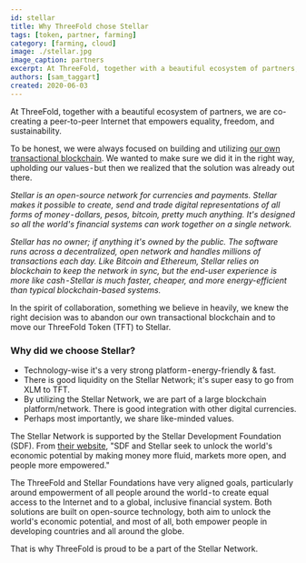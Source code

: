 ```yaml
---
id: stellar
title: Why ThreeFold chose Stellar
tags: [token, partner, farming]
category: [farming, cloud]
image: ./stellar.jpg
image_caption: partners
excerpt: At ThreeFold, together with a beautiful ecosystem of partners, we are co-creating a peer-to-peer Internet that empowers equality, freedom, and sustainability.
authors: [sam_taggart]
created: 2020-06-03
---
```


At ThreeFold, together with a beautiful ecosystem of partners, we are co-creating a peer-to-peer Internet that empowers equality, freedom, and sustainability.

To be honest, we were always focused on building and utilizing [our own transactional blockchain](https://github.com/threefoldtech/rivine). We wanted to make sure we did it in the right way, upholding our values - but then we realized that the solution was already out there.

_Stellar is an open-source network for currencies and payments. Stellar makes it possible to create, send and trade digital representations of all forms of money - dollars, pesos, bitcoin, pretty much anything. It's designed so all the world's financial systems can work together on a single network._

_Stellar has no owner; if anything it's owned by the public. The software runs across a decentralized, open network and handles millions of transactions each day. Like Bitcoin and Ethereum, Stellar relies on blockchain to keep the network in sync, but the end-user experience is more like cash - Stellar is much faster, cheaper, and more energy-efficient than typical blockchain-based systems._

In the spirit of collaboration, something we believe in heavily, we knew the right decision was to abandon our own transactional blockchain and to move our ThreeFold Token (TFT) to Stellar.

### Why did we choose Stellar?
* Technology-wise it's a very strong platform - energy-friendly & fast.
* There is good liquidity on the Stellar Network; it's super easy to go from XLM to TFT.
* By utilizing the Stellar Network, we are part of a large blockchain platform/network. There is good integration with other digital currencies.
* Perhaps most importantly, we share like-minded values.

The Stellar Network is supported by the Stellar Development Foundation (SDF). From [their website](https://www.stellar.org/foundation), "SDF and Stellar seek to unlock the world's economic potential by making money more fluid, markets more open, and people more empowered."

The ThreeFold and Stellar Foundations have very aligned goals, particularly around empowerment of all people around the world - to create equal access to the Internet and to a global, inclusive financial system. Both solutions are built on open-source technology, both aim to unlock the world's economic potential, and most of all, both empower people in developing countries and all around the globe.

That is why ThreeFold is proud to be a part of the Stellar Network.
